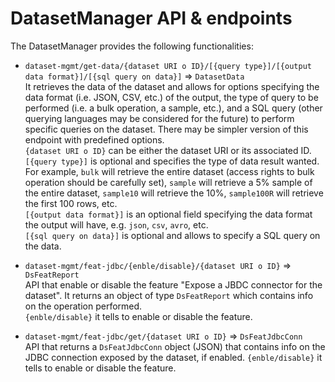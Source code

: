 # DatasetManager API & endpoints

The DatasetManager provides the following functionalities:

- `dataset-mgmt/get-data/{dataset URI o ID}/[{query type}]/[{output data format}]/[{sql query on data}]` => `DatasetData`  
It retrieves the data of the dataset and allows for options specifying the data format (i.e. JSON, CSV, etc.) of the output, the type of query to be performed (i.e. a bulk operation, a sample, etc.), and a SQL query (other querying languages may be considered for the future) to perform specific queries on the dataset.  There may be simpler version of this endpoint with predefined options.  
`{dataset URI o ID}` can be either the dataset URI or its associated ID.  
`[{query type}]` is optional and specifies the type of data result wanted. For example, `bulk` will retrieve the entire dataset (access rights to bulk operation should be carefully set), `sample` will retrieve a 5% sample of the entire dataset, `sample10` will retrieve the 10%, `sample100R` will retrieve the first 100 rows, etc.  
`[{output data format}]` is an optional field specifying the data format the output will have, e.g. `json`, `csv`, `avro`, etc.  
`[{sql query on data}]` is optional and allows to specify a SQL query on the data.

- `dataset-mgmt/feat-jdbc/{enble/disable}/{dataset URI o ID}` => `DsFeatReport`  
API that enable or disable the feature "Expose a JBDC connector for the dataset". It returns an object of type `DsFeatReport` which contains info on the operation performed.  
`{enble/disable}` it tells to enable or disable the feature.

- `dataset-mgmt/feat-jdbc/get/{dataset URI o ID}` => `DsFeatJdbcConn`  
API that returns a `DsFeatJdbcConn` object (JSON) that contains info on the JDBC connection exposed by the dataset, if enabled.
`{enble/disable}` it tells to enable or disable the feature.
